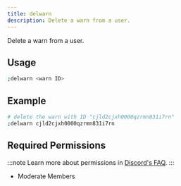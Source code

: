 ```yaml
---
title: delwarn
description: Delete a warn from a user.
---
```


Delete a warn from a user.

## Usage

```sh
;delwarn <warn ID>
```

## Example

```sh
# delete the warn with ID "cjld2cjxh0000qzrmn831i7rn"
;delwarn cjld2cjxh0000qzrmn831i7rn
```

## Required Permissions

:::note
Learn more about permissions in [Discord's FAQ](https://support.discord.com/hc/en-us/articles/206029707-Setting-Up-Permissions-FAQ).
:::

- Moderate Members
